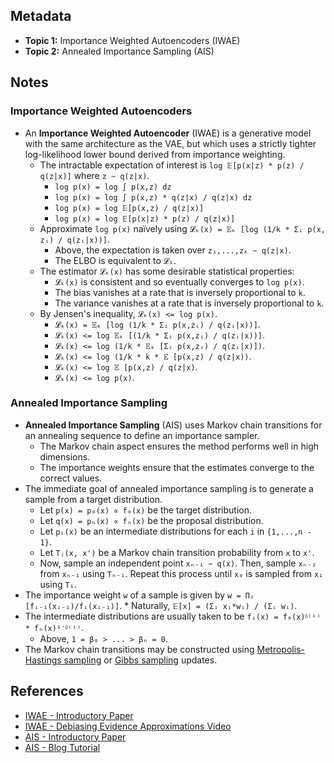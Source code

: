 ## Metadata
* **Topic 1:** Importance Weighted Autoencoders (IWAE)
* **Topic 2:** Annealed Importance Sampling (AIS)

## Notes
### Importance Weighted Autoencoders
* An **Importance Weighted Autoencoder** (IWAE) is a  generative model with the same architecture as the VAE, but which uses a strictly tighter log-likelihood lower bound derived from importance
weighting.
    * The intractable expectation of interest is `log 𝔼[p(x|z) * p(z) / q(z|x)]` where `z ~ q(z|x)`.
        * `log p(x) = log ∫ p(x,z) dz`
        * `log p(x) = log ∫ p(x,z) * q(z|x) / q(z|x) dz`
        * `log p(x) = log 𝔼[p(x,z) / q(z|x)]`
        * `log p(x) = log 𝔼[p(x|z) * p(z) / q(z|x)]`
    * Approximate `log p(x)` naïvely using `𝓛ₖ(x) = 𝔼ₖ [log (1/k * Σᵢ p(x, zᵢ) / q(zᵢ|x))]`.
        * Above, the expectation is taken over `z₁,...,zₖ ~ q(z|x)`.
        * The ELBO is equivalent to `𝓛₁`.
    * The estimator `𝓛ₖ(x)` has some desirable statistical properties:
        * `𝓛ₖ(x)` is consistent and so eventually converges to `log p(x)`.
        * The bias vanishes at a rate that is inversely proportional to `k`.
        * The variance vanishes at a rate that is inversely proportional to `k`.
    * By Jensen's inequality, `𝓛ₖ(x) <= log p(x)`.
        * `𝓛ₖ(x) = 𝔼ₖ [log (1/k * Σᵢ p(x,zᵢ) / q(zᵢ|x))]`.
        * `𝓛ₖ(x) <= log 𝔼ₖ [(1/k * Σᵢ p(x,zᵢ) / q(zᵢ|x))]`.
        * `𝓛ₖ(x) <= log (1/k * 𝔼ₖ [Σᵢ p(x,zᵢ) / q(zᵢ|x)])`.
        * `𝓛ₖ(x) <= log (1/k * k * 𝔼 [p(x,z) / q(z|x))`.
        * `𝓛ₖ(x) <= log 𝔼 [p(x,z) / q(z|x)`.
        * `𝓛ₖ(x) <= log p(x)`.

### Annealed Importance Sampling
* **Annealed Importance Sampling** (AIS) uses Markov chain transitions for an annealing sequence to define an importance sampler.
    * The Markov chain aspect ensures the method performs well in high dimensions.
    * The importance weights ensure that the estimates converge to the correct values.
* The immediate goal of annealed importance sampling is to generate a sample from a target distribution.
    * Let `p(x) = p₀(x) ∝ f₀(x)` be the target distribution.
    * Let `q(x) = pₙ(x) ∝ fₙ(x)` be the proposal distribution.
    * Let `pᵢ(x)` be an intermediate distributions for each `i` in `{1,...,n - 1}`.
    * Let `Tⱼ(x, x')` be a Markov chain transition probability from `x` to `x'`.
    * Now, sample an independent point `xₙ₋₁ ~ q(x)`.  Then, sample `xₙ₋₂` from `xₙ₋₁` using `Tₙ₋₁`.  Repeat this process until `x₀` is sampled from `x₁` using `T₁`.
* The importance weight `w` of a sample is given by `w = Πᵢ [fᵢ₋₁(xᵢ₋₁)/fᵢ(xᵢ₋₁)]`.
        * Naturally, `𝔼[x] = (Σᵢ xᵢ*wᵢ) / (Σᵢ wᵢ)`.
* The intermediate distributions are usually taken to be `fᵢ(x) = f₀(x)ᵝ⁽ⁱ⁾ * fₙ(x)¹⁻ᵝ⁽ⁱ⁾`.
    * Above, `1 = β₀ > ... > βₙ = 0`.
* The Markov chain transitions may be constructed using [Metropolis-Hastings sampling](https://en.wikipedia.org/wiki/Metropolis%E2%80%93Hastings_algorithm) or [Gibbs sampling](https://en.wikipedia.org/wiki/Gibbs_sampling) updates.


## References
* [IWAE - Introductory Paper](https://arxiv.org/pdf/1509.00519.pdf)
* [IWAE - Debiasing Evidence Approximations Video](https://www.youtube.com/watch?v=nRgjvACKNAQ)
* [AIS - Introductory Paper](https://www.cs.toronto.edu/~radford/ftp/ais-rev.pdf)
* [AIS - Blog Tutorial](https://wiseodd.github.io/techblog/2017/12/23/annealed-importance-sampling/)